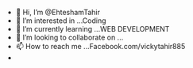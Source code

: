 - 👋 Hi, I’m @EhteshamTahir
- 👀 I’m interested in ...Coding
- 🌱 I’m currently learning ...WEB DEVELOPMENT 
- 💞️ I’m looking to collaborate on ...
- 📫 How to reach me ...Facebook.com/vickytahir885
- 

<!---
EhteshamTahir/EhteshamTahir is a ✨ special ✨ repository because its `README.md` (this file) appears on your GitHub profile.
You can click the Preview link to take a look at your changes.
--->
